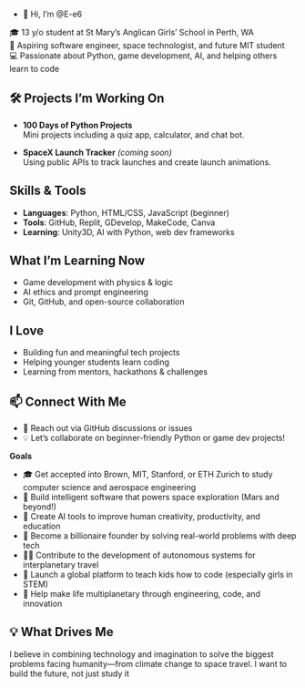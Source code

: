 - 👋 Hi, I’m @E-e6

🎓 13 y/o student at St Mary’s Anglican Girls’ School in Perth, WA  
🚀 Aspiring software engineer, space technologist, and future MIT student  
💻 Passionate about Python, game development, AI, and helping others learn to code  

## 🛠️ Projects I’m Working On 

-  **100 Days of Python Projects**  
  Mini projects including a quiz app, calculator, and chat bot.

-  **SpaceX Launch Tracker** *(coming soon)*  
  Using public APIs to track launches and create launch animations.

##  Skills & Tools

- **Languages**: Python, HTML/CSS, JavaScript (beginner)  
- **Tools**: GitHub, Replit, GDevelop, MakeCode, Canva  
- **Learning**: Unity3D, AI with Python, web dev frameworks  

##  What I’m Learning Now

- Game development with physics & logic  
- AI ethics and prompt engineering  
- Git, GitHub, and open-source collaboration  

##  I Love

- Building fun and meaningful tech projects  
- Helping younger students learn coding  
- Learning from mentors, hackathons & challenges  

## 📫 Connect With Me

- 📨 Reach out via GitHub discussions or issues  
- 💡 Let’s collaborate on beginner-friendly Python or game dev projects!

**Goals**
- 🎓 Get accepted into Brown, MIT, Stanford, or ETH Zurich to study computer science and aerospace engineering
- 🚀 Build intelligent software that powers space exploration (Mars and beyond!)
- 🧠 Create AI tools to improve human creativity, productivity, and education
- 💸 Become a billionaire founder by solving real-world problems with deep tech
- 👩‍🚀 Contribute to the development of autonomous systems for interplanetary travel
- 🌱 Launch a global platform to teach kids how to code (especially girls in STEM)
- 🧬 Help make life multiplanetary through engineering, code, and innovation

## 💡 What Drives Me

I believe in combining technology and imagination to solve the biggest problems facing humanity—from climate change to space travel. I want to build the future, not just study it
